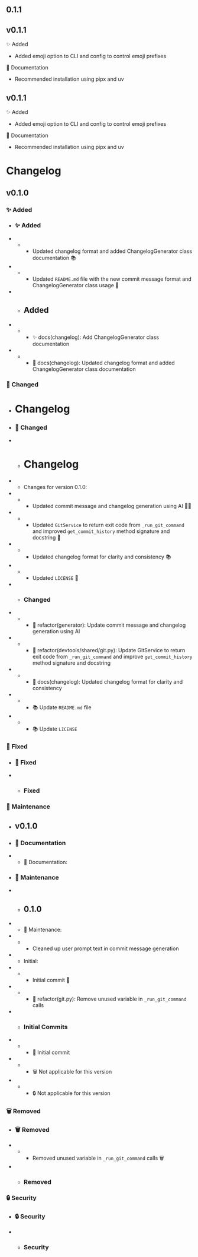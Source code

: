## 0.1.1

## v0.1.1

✨ Added
- Added emoji option to CLI and config to control emoji prefixes

📝 Documentation
- Recommended installation using pipx and uv

## v0.1.1

✨ Added
- Added emoji option to CLI and config to control emoji prefixes

📝 Documentation
- Recommended installation using pipx and uv

# Changelog

## v0.1.0

### ✨ Added

- ### ✨ Added
- - - Updated changelog format and added ChangelogGenerator class documentation 📚
- - - Updated `README.md` file with the new commit message format and ChangelogGenerator class usage 📝
- - ## Added
- - - ✨ docs(changelog): Add ChangelogGenerator class documentation
- - - 🐛 docs(changelog): Updated changelog format and added ChangelogGenerator class documentation

### 🔄 Changed

- # Changelog
- ### 🔄 Changed
- - # Changelog
- - Changes for version 0.1.0:
- - - Updated commit message and changelog generation using AI 👨‍💻
- - - Updated `GitService` to return exit code from `_run_git_command` and improved `get_commit_history` method signature and docstring 📝
- - - Updated changelog format for clarity and consistency 📚
- - - Updated `LICENSE` 📄
- - ### Changed
- - - 🔄 refactor(generator): Update commit message and changelog generation using AI
- - - 🔄 refactor(devtools/shared/git.py): Update GitService to return exit code from `_run_git_command` and improve `get_commit_history` method signature and docstring
- - - 🔄 docs(changelog): Updated changelog format for clarity and consistency
- - - 📚 Update `README.md` file
- - - 📚 Update `LICENSE`

### 🐛 Fixed

- ### 🐛 Fixed
- - ### Fixed

### 🔧 Maintenance

- ## v0.1.0
- ### 📝 Documentation
- - 📝 Documentation:
- ### 🔧 Maintenance
- - ## 0.1.0
- - 🔧 Maintenance:
- - - Cleaned up user prompt text in commit message generation
- - Initial:
- - - Initial commit 🚀
- - - 🔄 refactor(git.py): Remove unused variable in `_run_git_command` calls
- - ### Initial Commits
- - - 🚀 Initial commit
- - - 🗑️ Not applicable for this version
- - - 🔒 Not applicable for this version

### 🗑️ Removed

- ### 🗑️ Removed
- - - Removed unused variable in `_run_git_command` calls 🗑️
- - ### Removed

### 🔒 Security

- ### 🔒 Security
- - ### Security

